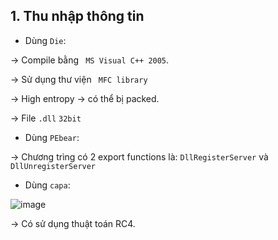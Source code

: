 ## 1. Thu nhập thông tin

- Dùng `Die`:

-> Compile bằng ` MS Visual C++ 2005`.

-> Sử dụng thư viện ` MFC library` 

-> High entropy -> có thể bị packed. 

-> File `.dll` `32bit`


- Dùng `PEbear`:

-> Chương trìng có 2 export functions là: `DllRegisterServer` và `DllUnregisterServer`


- Dùng `capa`:

![image](https://user-images.githubusercontent.com/91442807/214837286-963ac755-32f2-4099-a89d-ed30f4340a9c.png)

-> Có sử dụng thuật toán RC4.





